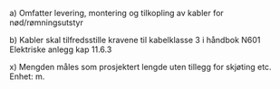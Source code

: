 a) Omfatter levering, montering og tilkopling av kabler for nød/rømningsutstyr

b) Kabler skal tilfredsstille kravene til kabelklasse 3 i håndbok N601 Elektriske anlegg kap 11.6.3

x) Mengden måles som prosjektert lengde uten tillegg for skjøting etc. Enhet: m.

